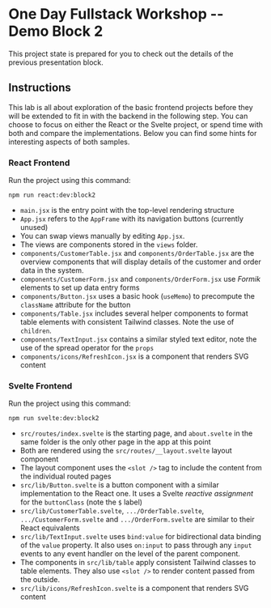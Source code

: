 # One Day Fullstack Workshop -- Demo Block 2

This project state is prepared for you to check out the details of the previous presentation block.

## Instructions

This lab is all about exploration of the basic frontend projects before they will be extended to fit in with the backend in the following step. You can choose to focus on either the React or the Svelte project, or spend time with both and compare the implementations. Below you can find some hints for interesting aspects of both samples.

### React Frontend

Run the project using this command:

```shell
npm run react:dev:block2
```

* `main.jsx` is the entry point with the top-level rendering structure
* `App.jsx` refers to the `AppFrame` with its navigation buttons (currently unused)
* You can swap views manually by editing `App.jsx`.
* The views are components stored in the `views` folder. 
* `components/CustomerTable.jsx` and `components/OrderTable.jsx` are the overview components that will display details of the customer and order data in the system.
* `components/CustomerForm.jsx` and `components/OrderForm.jsx` use *Formik* elements to set up data entry forms
* `components/Button.jsx` uses a basic hook (`useMemo`) to precompute the `className` attribute for the button
* `components/Table.jsx` includes several helper components to format table elements with consistent Tailwind classes. Note the use of `children`.
* `components/TextInput.jsx` contains a similar styled text editor, note the use of the spread operator for the `props`
* `components/icons/RefreshIcon.jsx` is a component that renders SVG content

### Svelte Frontend

Run the project using this command:

```shell
npm run svelte:dev:block2
```

* `src/routes/index.svelte` is the starting page, and `about.svelte` in the same folder is the only other page in the app at this point
* Both are rendered using the `src/routes/__layout.svelte` layout component
* The layout component uses the `<slot />` tag to include the content from the individual routed pages
* `src/lib/Button.svelte` is a button component with a similar implementation to the React one. It uses a Svelte *reactive assignment* for the `buttonClass` (note the `$` label)
* `src/lib/CustomerTable.svelte`, `.../OrderTable.svelte`, `.../CustomerForm.svelte` and `.../OrderForm.svelte` are similar to their React equivalents
* `src/lib/TextInput.svelte` uses `bind:value` for bidirectional data binding of the `value` property. It also uses `on:input` to pass through any `input` events to any event handler on the level of the parent component.
* The components in `src/lib/table` apply consistent Tailwind classes to table elements. They also use `<slot />` to render content passed from the outside.
* `src/lib/icons/RefreshIcon.svelte` is a component that renders SVG content
